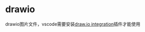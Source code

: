 # drawio

drawio图片文件，vscode需要安装[draw.io integration](https://marketplace.visualstudio.com/items?itemName=hediet.vscode-drawio)插件才能使用
